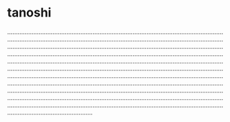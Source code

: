 # tanoshi

.....................................................................................................................................................................................................................................................................................................................................................................................................................................................................................................................................................................................................................................................................................................................................................................................................................................................................................................................................................................................................................................................................................................................................................................................................................................................................................................................................................................................................................................................................